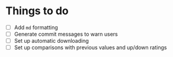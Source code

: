 # Things to do

* [ ] Add `md` formatting
* [ ] Generate commit messages to warn users
* [ ] Set up automatic downloading
* [ ] Set up comparisons with previous values and up/down ratings

